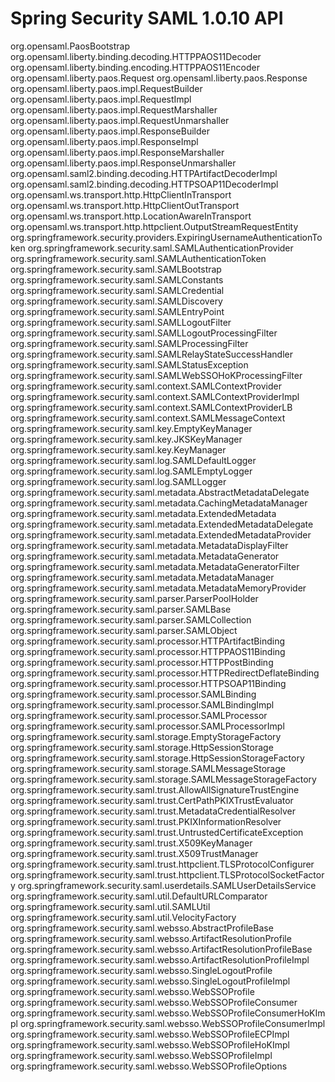 # Spring Security SAML 1.0.10 API

org.opensaml.PaosBootstrap
org.opensaml.liberty.binding.decoding.HTTPPAOS11Decoder
org.opensaml.liberty.binding.encoding.HTTPPAOS11Encoder
org.opensaml.liberty.paos.Request
org.opensaml.liberty.paos.Response
org.opensaml.liberty.paos.impl.RequestBuilder
org.opensaml.liberty.paos.impl.RequestImpl
org.opensaml.liberty.paos.impl.RequestMarshaller
org.opensaml.liberty.paos.impl.RequestUnmarshaller
org.opensaml.liberty.paos.impl.ResponseBuilder
org.opensaml.liberty.paos.impl.ResponseImpl
org.opensaml.liberty.paos.impl.ResponseMarshaller
org.opensaml.liberty.paos.impl.ResponseUnmarshaller
org.opensaml.saml2.binding.decoding.HTTPArtifactDecoderImpl
org.opensaml.saml2.binding.decoding.HTTPSOAP11DecoderImpl
org.opensaml.ws.transport.http.HttpClientInTransport
org.opensaml.ws.transport.http.HttpClientOutTransport
org.opensaml.ws.transport.http.LocationAwareInTransport
org.opensaml.ws.transport.http.httpclient.OutputStreamRequestEntity
org.springframework.security.providers.ExpiringUsernameAuthenticationToken
org.springframework.security.saml.SAMLAuthenticationProvider
org.springframework.security.saml.SAMLAuthenticationToken
org.springframework.security.saml.SAMLBootstrap
org.springframework.security.saml.SAMLConstants
org.springframework.security.saml.SAMLCredential
org.springframework.security.saml.SAMLDiscovery
org.springframework.security.saml.SAMLEntryPoint
org.springframework.security.saml.SAMLLogoutFilter
org.springframework.security.saml.SAMLLogoutProcessingFilter
org.springframework.security.saml.SAMLProcessingFilter
org.springframework.security.saml.SAMLRelayStateSuccessHandler
org.springframework.security.saml.SAMLStatusException
org.springframework.security.saml.SAMLWebSSOHoKProcessingFilter
org.springframework.security.saml.context.SAMLContextProvider
org.springframework.security.saml.context.SAMLContextProviderImpl
org.springframework.security.saml.context.SAMLContextProviderLB
org.springframework.security.saml.context.SAMLMessageContext
org.springframework.security.saml.key.EmptyKeyManager
org.springframework.security.saml.key.JKSKeyManager
org.springframework.security.saml.key.KeyManager
org.springframework.security.saml.log.SAMLDefaultLogger
org.springframework.security.saml.log.SAMLEmptyLogger
org.springframework.security.saml.log.SAMLLogger
org.springframework.security.saml.metadata.AbstractMetadataDelegate
org.springframework.security.saml.metadata.CachingMetadataManager
org.springframework.security.saml.metadata.ExtendedMetadata
org.springframework.security.saml.metadata.ExtendedMetadataDelegate
org.springframework.security.saml.metadata.ExtendedMetadataProvider
org.springframework.security.saml.metadata.MetadataDisplayFilter
org.springframework.security.saml.metadata.MetadataGenerator
org.springframework.security.saml.metadata.MetadataGeneratorFilter
org.springframework.security.saml.metadata.MetadataManager
org.springframework.security.saml.metadata.MetadataMemoryProvider
org.springframework.security.saml.parser.ParserPoolHolder
org.springframework.security.saml.parser.SAMLBase
org.springframework.security.saml.parser.SAMLCollection
org.springframework.security.saml.parser.SAMLObject
org.springframework.security.saml.processor.HTTPArtifactBinding
org.springframework.security.saml.processor.HTTPPAOS11Binding
org.springframework.security.saml.processor.HTTPPostBinding
org.springframework.security.saml.processor.HTTPRedirectDeflateBinding
org.springframework.security.saml.processor.HTTPSOAP11Binding
org.springframework.security.saml.processor.SAMLBinding
org.springframework.security.saml.processor.SAMLBindingImpl
org.springframework.security.saml.processor.SAMLProcessor
org.springframework.security.saml.processor.SAMLProcessorImpl
org.springframework.security.saml.storage.EmptyStorageFactory
org.springframework.security.saml.storage.HttpSessionStorage
org.springframework.security.saml.storage.HttpSessionStorageFactory
org.springframework.security.saml.storage.SAMLMessageStorage
org.springframework.security.saml.storage.SAMLMessageStorageFactory
org.springframework.security.saml.trust.AllowAllSignatureTrustEngine
org.springframework.security.saml.trust.CertPathPKIXTrustEvaluator
org.springframework.security.saml.trust.MetadataCredentialResolver
org.springframework.security.saml.trust.PKIXInformationResolver
org.springframework.security.saml.trust.UntrustedCertificateException
org.springframework.security.saml.trust.X509KeyManager
org.springframework.security.saml.trust.X509TrustManager
org.springframework.security.saml.trust.httpclient.TLSProtocolConfigurer
org.springframework.security.saml.trust.httpclient.TLSProtocolSocketFactory
org.springframework.security.saml.userdetails.SAMLUserDetailsService
org.springframework.security.saml.util.DefaultURLComparator
org.springframework.security.saml.util.SAMLUtil
org.springframework.security.saml.util.VelocityFactory
org.springframework.security.saml.websso.AbstractProfileBase
org.springframework.security.saml.websso.ArtifactResolutionProfile
org.springframework.security.saml.websso.ArtifactResolutionProfileBase
org.springframework.security.saml.websso.ArtifactResolutionProfileImpl
org.springframework.security.saml.websso.SingleLogoutProfile
org.springframework.security.saml.websso.SingleLogoutProfileImpl
org.springframework.security.saml.websso.WebSSOProfile
org.springframework.security.saml.websso.WebSSOProfileConsumer
org.springframework.security.saml.websso.WebSSOProfileConsumerHoKImpl
org.springframework.security.saml.websso.WebSSOProfileConsumerImpl
org.springframework.security.saml.websso.WebSSOProfileECPImpl
org.springframework.security.saml.websso.WebSSOProfileHoKImpl
org.springframework.security.saml.websso.WebSSOProfileImpl
org.springframework.security.saml.websso.WebSSOProfileOptions




